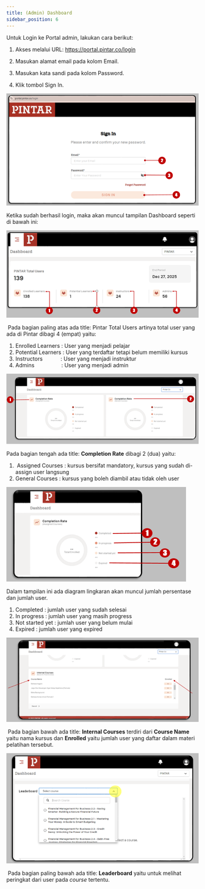 ```yaml
---
title: (Admin) Dashboard
sidebar_position: 6
---
```

Untuk Login ke Portal admin, lakukan cara berikut:

1) Akses melalui URL: <https://portal.pintar.co/login> 

2) Masukan alamat email pada kolom Email. 

3) Masukan kata sandi pada kolom Password.

4) Klik tombol Sign In.

![](/img/enterprise-admin-dashboard-1.png)

Ketika sudah berhasil login, maka akan muncul tampilan Dashboard seperti di bawah ini:

![](/img/enterprise-admin-dashboard-2.png)

 Pada bagian paling atas ada title: Pintar Total Users artinya total user yang ada di Pintar dibagi 4 (empat) yaitu:

1. Enrolled Learners : User yang menjadi pelajar
2. Potential Learners : User yang terdaftar tetapi belum memiliki kursus
3. Instructors             : User yang menjadi instruktur
4. Admins                  : User yang menjadi admin

![](/img/enterprise-admin-dashboard-3.png)

Pada bagian tengah ada title: **Completion Rate** dibagi 2 (dua) yaitu:

1.  Assigned Courses : kursus bersifat mandatory, kursus yang sudah di-assign user langsung
2. General Courses    : kursus yang boleh diambil atau tidak oleh user

![](/img/enterprise-admin-dashboard-4.png)

Dalam tampilan ini ada diagram lingkaran akan muncul jumlah persentase dan jumlah user. 

1. Completed		: jumlah user yang sudah selesai
2. In progress		: jumlah user yang masih progress
3. Not started yet	: jumlah user yang belum mulai
4. Expired			: jumlah user yang expired

![](/img/enterprise-admin-dashboard-5.png)

 Pada bagian bawah ada title: **Internal Courses** terdiri dari **Course Name** yaitu nama kursus dan **Enrolled** yaitu jumlah user yang daftar dalam materi pelatihan tersebut.

![](/img/enterprise-admin-dashboard-6.png)

 Pada bagian paling bawah ada title: **Leaderboard** yaitu untuk melihat peringkat dari user pada *course* tertentu.

